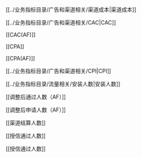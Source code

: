 [[../业务指标目录/广告和渠道相关/渠道成本|渠道成本]]

[[../业务指标目录/广告和渠道相关/CAC|CAC]]

[[CAC(AF)]]

[[CPA]]

[[CPA(AF)]]

[[../业务指标目录/广告和渠道相关/CPI|CPI]]

[[../业务指标目录/流量相关/安装人数|安装人数]]

[[调整后通过人数（AF）]]

[[调整后申请人数（AF）]]

[[渠道结算人数]]

[[授信通过人数]]

[[授信通过人数]]
